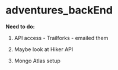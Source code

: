 # adventures_backEnd

**Need to do:**

1. API access - Trailforks - emailed them

2. Maybe look at Hiker API

3. Mongo Atlas setup